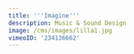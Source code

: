 ```yaml
---
title: '''Imagine'''
description: Music & Sound Design
image: /cms/images/lilla1.jpg
vimeoID: '234136662'
---
```




